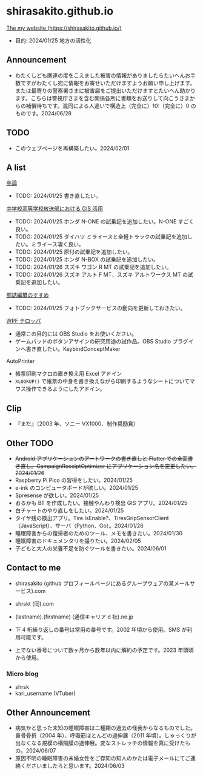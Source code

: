 # shirasakito.github.io
[The my website (https://shirasakito.github.io/)](https://shirasakito.github.io/)
- 目的: 2024/01/25 地方の活性化

## Announcement 
- わたくしども関連の度をこえました被害の情報がありましたらたいへんお手数ですがわたくし宛に情報をお寄せいただけますようお願い申し上げます。または最寄りの警察署さまに被害届をご提出いただけますとたいへん助かります。こちらは警視庁さまを含む関係各所に書類をお送りして向こうさまからの補償待ちです。混同による人違いで構造上（完全に）10:（完全に）0 のものです。2024/06/28

## TODO
- このウェブページを再構築したい。2024/02/01

## A list

[卒論](https://shirasakito.github.io/thesis.tex)
- TODO: 2024/01/25 書き直したい。

[中学校高等学校放送部における GIS 活用](https://shirasakito.github.io/bbcmap.htm)
- TODO: 2024/01/25 ホンダ N-ONE の試乗記を追加したい。N-ONE すごく良い。
- TODO: 2024/01/25 ダイハツ ミライースと全軽トラックの試乗記を追加したい。ミライース凄く良い。
- TODO: 2024/01/25 原付の試乗記を追加したい。
- TODO: 2024/01/25 ホンダ N-BOX の試乗記を追加したい。
- TODO: 2024/01/26 スズキ ワゴン R MT の試乗記を追加したい。
- TODO: 2024/01/26 スズキ アルト F MT，スズキ アルトワークス MT の試乗記を追加したい。

[部誌編纂のすすめ](https://shirasakito.github.io/bushi.htm)
- TODO: 2024/01/25 フォトブックサービスの動向を更新しておきたい。

[WPF テロッパ](https://shirasakito.github.io/wpf_telopper.htm)
- 通常この目的には OBS Studio をお使いください。
- ゲームパッドのボタンアサインの研究用途の試作品。OBS Studio プラグインへ書き直したい。KeybindConceptMaker

AutoPrinter
- 帳票印刷マクロの置き換え用 Excel アドイン
- ```XLOOKUP()``` で帳票の中身を書き換えながら印刷するようなシートについてマウス操作できるようにしたアドイン。

## Clip
- 『まだ』（2003 年、ソニー VX1000、制作奨励賞）

## Other TODO
- <s>Android アプリケーションのアートワークの書き直しと Flutter での全面書き直し。CampaignReceiptOptimizer にアプリケーション名を変更したい。2024/01/26</s>
- Raspberry Pi Pico の習得をしたい。2024/01/25
- e-ink のコンピュータボードが欲しい。2024/01/25
- Spresense が欲しい。2024/01/25
- おるかも BT を作成したい。接触やんわり検出 GIS アプリ。2024/01/25
- 白チャートのやり直しをしたい。2024/01/25
- タイヤ残の検出アプリ。Tire.IsEnable?、TiresGripSensorClient（JavaScript）、サーバ（Python、Go）。2024/01/26
- 睡眠障害からの復帰者のためのツール、メモを書きたい。2024/01/30
- 睡眠障害のドキュメンタリを撮りたい。2024/02/05
- 子どもと大人の栄養不足を防ぐツールを書きたい。2024/06/01

## Contact to me
- shirasakito (github プロフィールページにあるグループウェアの某メールサービス).com
- shrskt (同).com
- (lastname).(firstname) (通信キャリア d 社).ne.jp

- 下 4 桁繰り返しの番号は常用の番号です。2002 年頃から使用。SMS が利用可能です。
- 上でない番号について数ヶ月から数年以内に解約の予定です。2023 年頭頃から使用。

### Micro blog
- shrsk
- kari_username (VTuber)

## Other Announcement
- 病気かと思った未知の睡眠障害は二種類の過去の怪我からなるものでした。鼻骨骨折（2004 年）、呼吸筋ほとんどの過伸展（2011 年頃）。しゃっくりが出なくなる規模の横隔膜の過伸展。変なストレッチの情報を真に受けたもの。2024/06/07
- 原因不明の睡眠障害の未婚女性をご存知の知人のかたは電子メールにてご連絡くださいましたらと思います。2024/06/03
